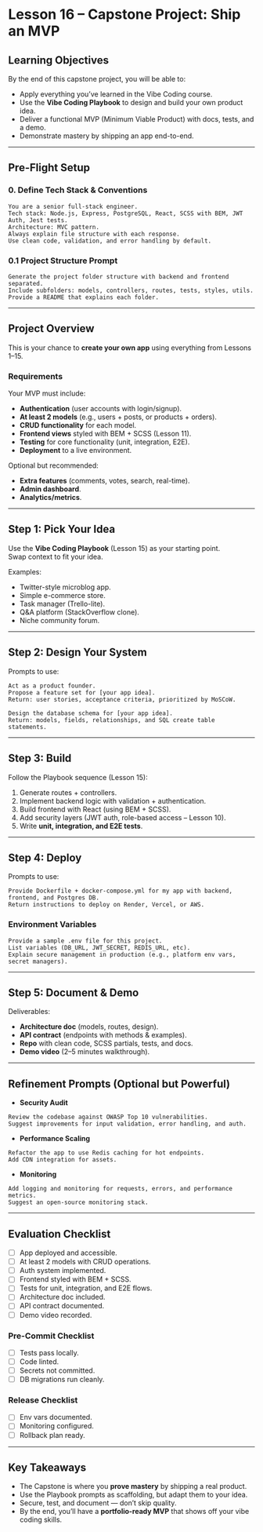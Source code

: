 # Lesson 16 – Capstone Project: Ship an MVP

## Learning Objectives
By the end of this capstone project, you will be able to:
- Apply everything you’ve learned in the Vibe Coding course.  
- Use the **Vibe Coding Playbook** to design and build your own product idea.  
- Deliver a functional MVP (Minimum Viable Product) with docs, tests, and a demo.  
- Demonstrate mastery by shipping an app end-to-end.

---

## Pre-Flight Setup

### 0. Define Tech Stack & Conventions
```
You are a senior full-stack engineer.  
Tech stack: Node.js, Express, PostgreSQL, React, SCSS with BEM, JWT Auth, Jest tests.  
Architecture: MVC pattern.  
Always explain file structure with each response.  
Use clean code, validation, and error handling by default.
```

### 0.1 Project Structure Prompt
```
Generate the project folder structure with backend and frontend separated.  
Include subfolders: models, controllers, routes, tests, styles, utils.  
Provide a README that explains each folder.
```

---

## Project Overview

This is your chance to **create your own app** using everything from Lessons 1–15.

### Requirements
Your MVP must include:  
- **Authentication** (user accounts with login/signup).  
- **At least 2 models** (e.g., users + posts, or products + orders).  
- **CRUD functionality** for each model.  
- **Frontend views** styled with BEM + SCSS (Lesson 11).  
- **Testing** for core functionality (unit, integration, E2E).  
- **Deployment** to a live environment.  

Optional but recommended:  
- **Extra features** (comments, votes, search, real-time).  
- **Admin dashboard**.  
- **Analytics/metrics**.

---

## Step 1: Pick Your Idea

Use the **Vibe Coding Playbook** (Lesson 15) as your starting point.  
Swap context to fit your idea.

Examples:  
- Twitter-style microblog app.  
- Simple e-commerce store.  
- Task manager (Trello-lite).  
- Q&A platform (StackOverflow clone).  
- Niche community forum.  

---

## Step 2: Design Your System

Prompts to use:
```
Act as a product founder.  
Propose a feature set for [your app idea].  
Return: user stories, acceptance criteria, prioritized by MoSCoW.
```

```
Design the database schema for [your app idea].  
Return: models, fields, relationships, and SQL create table statements.
```

---

## Step 3: Build

Follow the Playbook sequence (Lesson 15):  
1. Generate routes + controllers.  
2. Implement backend logic with validation + authentication.  
3. Build frontend with React (using BEM + SCSS).  
4. Add security layers (JWT auth, role-based access – Lesson 10).  
5. Write **unit, integration, and E2E tests**.  

---

## Step 4: Deploy

Prompts to use:
```
Provide Dockerfile + docker-compose.yml for my app with backend, frontend, and Postgres DB.  
Return instructions to deploy on Render, Vercel, or AWS.
```

### Environment Variables
```
Provide a sample .env file for this project.  
List variables (DB_URL, JWT_SECRET, REDIS_URL, etc).  
Explain secure management in production (e.g., platform env vars, secret managers).
```

---

## Step 5: Document & Demo

Deliverables:  
- **Architecture doc** (models, routes, design).  
- **API contract** (endpoints with methods & examples).  
- **Repo** with clean code, SCSS partials, tests, and docs.  
- **Demo video** (2–5 minutes walkthrough).  

---

## Refinement Prompts (Optional but Powerful)

- **Security Audit**
```
Review the codebase against OWASP Top 10 vulnerabilities.  
Suggest improvements for input validation, error handling, and auth.
```

- **Performance Scaling**
```
Refactor the app to use Redis caching for hot endpoints.  
Add CDN integration for assets.  
```

- **Monitoring**
```
Add logging and monitoring for requests, errors, and performance metrics.  
Suggest an open-source monitoring stack.
```

---

## Evaluation Checklist

- [ ] App deployed and accessible.  
- [ ] At least 2 models with CRUD operations.  
- [ ] Auth system implemented.  
- [ ] Frontend styled with BEM + SCSS.  
- [ ] Tests for unit, integration, and E2E flows.  
- [ ] Architecture doc included.  
- [ ] API contract documented.  
- [ ] Demo video recorded.  

### Pre-Commit Checklist
- [ ] Tests pass locally.  
- [ ] Code linted.  
- [ ] Secrets not committed.  
- [ ] DB migrations run cleanly.  

### Release Checklist
- [ ] Env vars documented.  
- [ ] Monitoring configured.  
- [ ] Rollback plan ready.  

---

## Key Takeaways

- The Capstone is where you **prove mastery** by shipping a real product.  
- Use the Playbook prompts as scaffolding, but adapt them to your idea.  
- Secure, test, and document — don’t skip quality.  
- By the end, you’ll have a **portfolio-ready MVP** that shows off your vibe coding skills.
